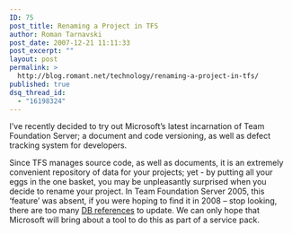 ```yaml
---
ID: 75
post_title: Renaming a Project in TFS
author: Roman Tarnavski
post_date: 2007-12-21 11:11:33
post_excerpt: ""
layout: post
permalink: >
  http://blog.romant.net/technology/renaming-a-project-in-tfs/
published: true
dsq_thread_id:
  - "16198324"
---
```


<p class="MsoNormal">I’ve recently decided to try out Microsoft’s latest incarnation of Team Foundation Server; a document and code versioning, as well as defect tracking system for developers.</p>
<p class="MsoNormal">Since TFS manages source code, as well as documents, it is an extremely convenient repository of data for your projects; yet - by putting all your eggs in the one basket, you may be unpleasantly surprised when you decide to rename your project. In Team Foundation Server 2005, this ‘feature’ was absent, if you were hoping to find it in 2008 – stop looking, there are too many <a href="http://forums.microsoft.com/MSDN/ShowPost.aspx?PostID=2462725&amp;SiteID=1">DB references</a> to update. We can only hope that Microsoft will bring about a tool to do this as part of a service pack.</p>